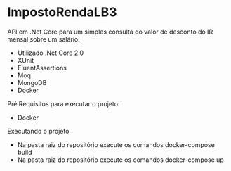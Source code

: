 # ImpostoRendaLB3

API em .Net Core para um simples consulta do valor de desconto do IR mensal sobre um salário.

  - Utilizado .Net Core 2.0
  - XUnit
  - FluentAssertions
  - Moq
  - MongoDB
  - Docker

Pré Requisitos para executar o projeto:
  - Docker 

Executando o projeto
 - Na pasta raiz do repositório execute os comandos docker-compose build
 - Na pasta raiz do repositório execute os comandos docker-compose up
